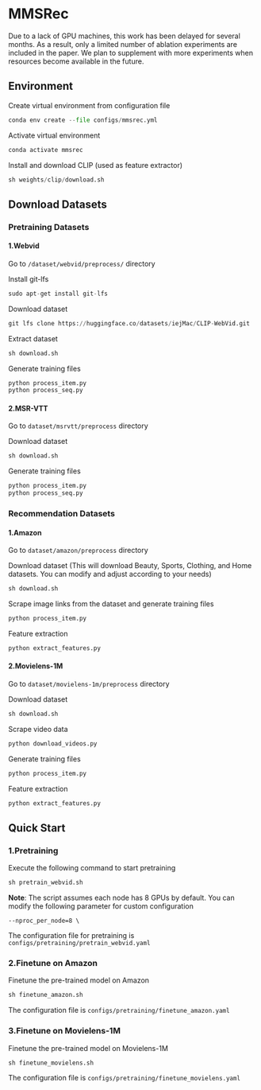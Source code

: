 # MMSRec

Due to a lack of GPU machines, this work has been delayed for several months. As a result, only a limited number of ablation experiments are included in the paper. We plan to supplement with more experiments when resources become available in the future.

## Environment

Create virtual environment from configuration file

```python
conda env create --file configs/mmsrec.yml
```

Activate virtual environment

```python
conda activate mmsrec
```

Install and download CLIP (used as feature extractor)

```python
sh weights/clip/download.sh
```



## Download Datasets

### Pretraining Datasets

#### 1.Webvid

Go to `/dataset/webvid/preprocess/` directory

Install git-lfs

```python
sudo apt-get install git-lfs
```

Download dataset

```python
git lfs clone https://huggingface.co/datasets/iejMac/CLIP-WebVid.git
```

Extract dataset

```python
sh download.sh
```

Generate training files

```python
python process_item.py
python process_seq.py
```

#### 2.MSR-VTT

Go to `dataset/msrvtt/preprocess` directory

Download dataset

```python
sh download.sh
```

Generate training files

```python
python process_item.py
python process_seq.py
```

### Recommendation Datasets

#### 1.Amazon

Go to `dataset/amazon/preprocess` directory

Download dataset (This will download Beauty, Sports, Clothing, and Home datasets. You can modify and adjust according to your needs)

```python
sh download.sh
```

Scrape image links from the dataset and generate training files

```python
python process_item.py
```

Feature extraction

```python
python extract_features.py
```

#### 2.Movielens-1M

Go to `dataset/movielens-1m/preprocess` directory

Download dataset

```python
sh download.sh
```

Scrape video data

```python
python download_videos.py
```

Generate training files

```python
python process_item.py
```

Feature extraction

```python
python extract_features.py
```



## Quick Start

### 1.Pretraining

Execute the following command to start pretraining

```python
sh pretrain_webvid.sh
```

**Note**: The script assumes each node has 8 GPUs by default. You can modify the following parameter for custom configuration

```
--nproc_per_node=8 \
```

The configuration file for pretraining is `configs/pretraining/pretrain_webvid.yaml`

### 2.Finetune on Amazon

Finetune the pre-trained model on Amazon

```python
sh finetune_amazon.sh
```

The configuration file is `configs/pretraining/finetune_amazon.yaml`

### 3.Finetune on Movielens-1M

Finetune the pre-trained model on Movielens-1M

```python
sh finetune_movielens.sh
```

The configuration file is `configs/pretraining/finetune_movielens.yaml`



























